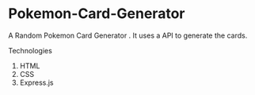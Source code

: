# Pokemon-Card-Generator
A Random Pokemon Card Generator . It uses a API to generate the cards.

Technologies
1. HTML
2. CSS
3. Express.js

